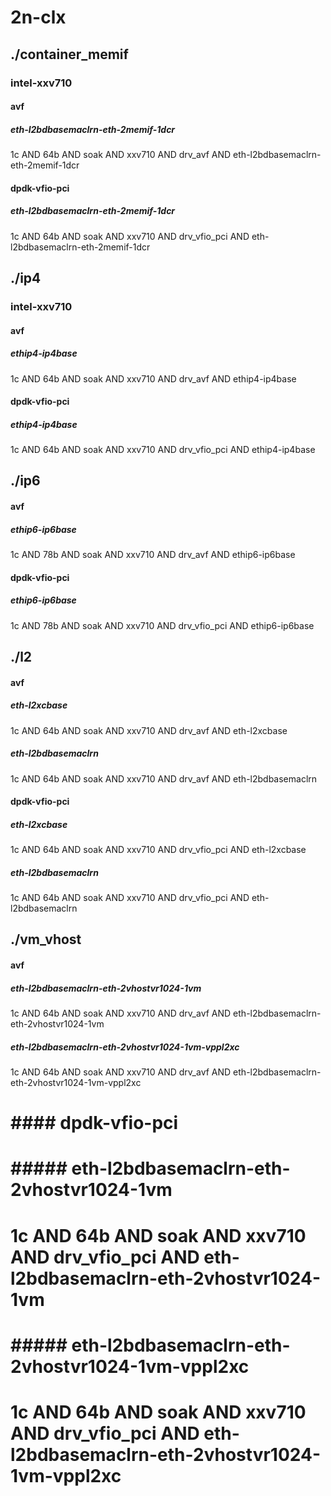 # 2n-clx
## ./container_memif
### intel-xxv710
#### avf
##### eth-l2bdbasemaclrn-eth-2memif-1dcr
1c AND 64b AND soak AND xxv710 AND drv_avf AND eth-l2bdbasemaclrn-eth-2memif-1dcr
#### dpdk-vfio-pci
##### eth-l2bdbasemaclrn-eth-2memif-1dcr
1c AND 64b AND soak AND xxv710 AND drv_vfio_pci AND eth-l2bdbasemaclrn-eth-2memif-1dcr
## ./ip4
### intel-xxv710
#### avf
##### ethip4-ip4base
1c AND 64b AND soak AND xxv710 AND drv_avf AND ethip4-ip4base
#### dpdk-vfio-pci
##### ethip4-ip4base
1c AND 64b AND soak AND xxv710 AND drv_vfio_pci AND ethip4-ip4base
## ./ip6
#### avf
##### ethip6-ip6base
1c AND 78b AND soak AND xxv710 AND drv_avf AND ethip6-ip6base
#### dpdk-vfio-pci
##### ethip6-ip6base
1c AND 78b AND soak AND xxv710 AND drv_vfio_pci AND ethip6-ip6base
## ./l2
#### avf
##### eth-l2xcbase
1c AND 64b AND soak AND xxv710 AND drv_avf AND eth-l2xcbase
##### eth-l2bdbasemaclrn
1c AND 64b AND soak AND xxv710 AND drv_avf AND eth-l2bdbasemaclrn
#### dpdk-vfio-pci
##### eth-l2xcbase
1c AND 64b AND soak AND xxv710 AND drv_vfio_pci AND eth-l2xcbase
##### eth-l2bdbasemaclrn
1c AND 64b AND soak AND xxv710 AND drv_vfio_pci AND eth-l2bdbasemaclrn
## ./vm_vhost
#### avf
##### eth-l2bdbasemaclrn-eth-2vhostvr1024-1vm
1c AND 64b AND soak AND xxv710 AND drv_avf AND eth-l2bdbasemaclrn-eth-2vhostvr1024-1vm
##### eth-l2bdbasemaclrn-eth-2vhostvr1024-1vm-vppl2xc
1c AND 64b AND soak AND xxv710 AND drv_avf AND eth-l2bdbasemaclrn-eth-2vhostvr1024-1vm-vppl2xc
# #### dpdk-vfio-pci
# ##### eth-l2bdbasemaclrn-eth-2vhostvr1024-1vm
# 1c AND 64b AND soak AND xxv710 AND drv_vfio_pci AND eth-l2bdbasemaclrn-eth-2vhostvr1024-1vm
# ##### eth-l2bdbasemaclrn-eth-2vhostvr1024-1vm-vppl2xc
# 1c AND 64b AND soak AND xxv710 AND drv_vfio_pci AND eth-l2bdbasemaclrn-eth-2vhostvr1024-1vm-vppl2xc